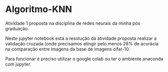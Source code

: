 # Algoritmo-KNN

Atividade 1 proposta na disciplina de redes neurais da minha pós graduação.

Neste jupyter notebook está a resolução da atividade proposta realizar a validação cruzada (onde precisamos atingir pelo menos 28% de acurácia 
na comparação entre imagens da base de imagens cifar-10.

Para funcionar é preciso utilizar o google colab ou ter o ambiente anaconda com jupyter.
